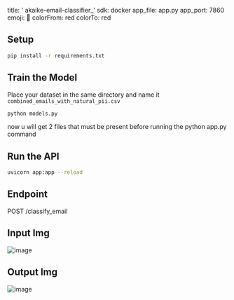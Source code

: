 title: ' akaike-email-classifier_'
sdk: docker
app_file: app.py
app_port: 7860
emoji: 🏃
colorFrom: red
colorTo: red

## Setup
```bash
pip install -r requirements.txt
```

## Train the Model
Place your dataset in the same directory and name it `combined_emails_with_natural_pii.csv`


```bash
python models.py
```
now u will get 2 files that must be present before running the python app.py command

## Run the API
```bash
uvicorn app:app --reload
```

## Endpoint
POST /classify_email

## Input Img
![image](https://github.com/user-attachments/assets/b22fd351-2dd7-4fb4-b47c-0f383698f04c)

## Output Img
![image](https://github.com/user-attachments/assets/9bf6d9d4-e98d-4ca1-a0de-a14854f918ae)

